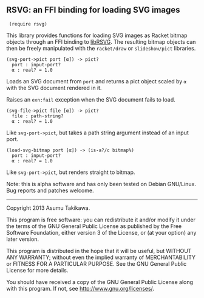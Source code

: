 RSVG: an FFI binding for loading SVG images
-------------------------------------------

```racket
 (require rsvg)
```

This library provides functions for loading SVG images as Racket bitmap
objects through an FFI binding to
[libRSVG](https://live.gnome.org/LibRsvg). The resulting bitmap objects
can then be freely manipulated with the `racket/draw` or
`slideshow/pict` libraries.

```racket
(svg-port->pict port [α]) -> pict?
  port : input-port?
  α : real? = 1.0
```

Loads an SVG document from `port` and returns a pict object scaled by
`α` with the SVG document rendered in it.

Raises an `exn:fail` exception when the SVG document fails to load.

```racket
(svg-file->pict file [α]) -> pict?
  file : path-string?
  α : real? = 1.0
```

Like `svg-port->pict`, but takes a path string argument instead of an
input port.

```racket
(load-svg-bitmap port [α]) -> (is-a?/c bitmap%)
  port : input-port?
  α : real? = 1.0
```

Like `svg-port->pict`, but renders straight to bitmap.

Note: this is alpha software and has only been tested on
      Debian GNU/Linux. Bug reports and patches welcome.

---

Copyright 2013 Asumu Takikawa.

This program is free software: you can redistribute it and/or modify
it under the terms of the GNU General Public License as published by
the Free Software Foundation, either version 3 of the License, or
(at your option) any later version.

This program is distributed in the hope that it will be useful,
but WITHOUT ANY WARRANTY; without even the implied warranty of
MERCHANTABILITY or FITNESS FOR A PARTICULAR PURPOSE.  See the
GNU General Public License for more details.

You should have received a copy of the GNU General Public License
along with this program.  If not, see <http://www.gnu.org/licenses/>.

